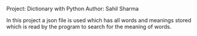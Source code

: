 Project: Dictionary with Python
Author: Sahil Sharma

In this project a json file is used which has all words and meanings stored which is read by the program to search for the meaning of words.


